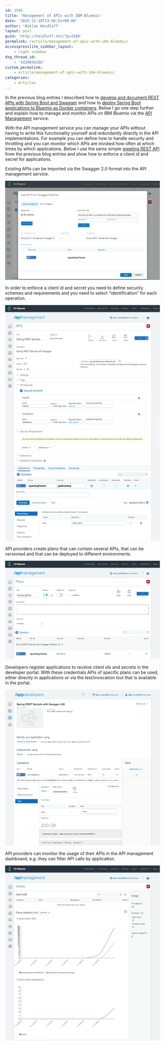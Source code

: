 ```yaml
---
id: 1586
title: 'Management of APIs with IBM Bluemix'
date: '2015-11-18T13:56:51+00:00'
author: 'Niklas Heidloff'
layout: post
guid: 'http://heidloff.net/?p=1586'
permalink: /article/management-of-apis-with-ibm-bluemix/
accesspresslite_sidebar_layout:
    - right-sidebar
dsq_thread_id:
    - '4329834168'
custom_permalink:
    - article/management-of-apis-with-ibm-bluemix/
categories:
    - Articles
---
```


In the previous blog entries I described how to [develop and document REST APIs with Spring Boot and Swagger](http://heidloff.net/article/usage-of-swagger-2-0-in-spring-boot-applications-to-document-apis/) and how to [deploy Spring Boot applications to Bluemix as Docker containers](http://heidloff.net/article/Deploying-Spring-Boot-Applications-to-Bluemix-as-Docker-Containers). Below I go one step further and explain how to manage and monitor APIs on IBM Bluemix via the [API Management](https://www.ng.bluemix.net/docs/services/APIManagement/index.html) service.

With the API management service you can manage your APIs without having to write this functionality yourself and redundantly directly in the API implementations. For example you can define how to handle security and throttling and you can monitor which APIs are invoked how often at which times by which applications. Below I use the same simple [greeting REST API](https://spring.io/guides/gs/rest-service/) from the previous blog entries and show how to enforce a client id and secret for applications.

Existing APIs can be imported via the Swagger 2.0 format into the API management service.

![image](/assets/img/2015/11/apimspring1.png)

In order to enforce a client id and secret you need to define security schemes and requirements and you need to select “identification” for each operation.

![image](/assets/img/2015/11/apimspring2.png)

API providers create plans that can contain several APIs, that can be versioned and that can be deployed to different environments.

![image](/assets/img/2015/11/apimspring3.png)

Developers register applications to receive client ids and secrets in the developer portal. With these credentials APIs of specific plans can be used, either directly in applications or via the test/invocation tool that is available in the portal.

![image](/assets/img/2015/11/apimspring4.png)

API providers can monitor the usage of their APIs in the API management dashboard, e.g. they can filter API calls by application.

![image](/assets/img/2015/11/apimspring5.png)